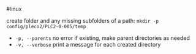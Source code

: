 #linux

create folder and any missing subfolders of a path:
`mkdir -p config/pleco2/PLC2-0-005/temp`
- `-p, --parents`   no error if existing, make parent directories as needed
- `-v, --verbose`   print a message for each created directory
